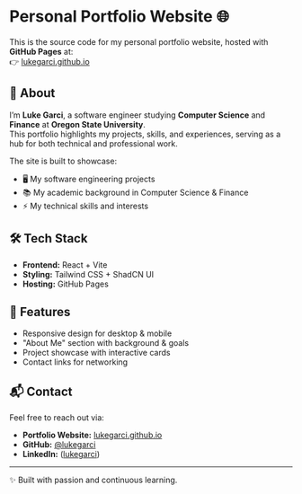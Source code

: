 # Personal Portfolio Website 🌐

This is the source code for my personal portfolio website, hosted with **GitHub Pages** at:  
👉 [lukegarci.github.io](https://lukegarci.github.io/)

## 🚀 About
I’m **Luke Garci**, a software engineer studying **Computer Science** and **Finance** at **Oregon State University**.  
This portfolio highlights my projects, skills, and experiences, serving as a hub for both technical and professional work.  

The site is built to showcase:
- 🖥️ My software engineering projects  
- 📚 My academic background in Computer Science & Finance  
- ⚡ My technical skills and interests  

## 🛠️ Tech Stack
- **Frontend:** React + Vite  
- **Styling:** Tailwind CSS + ShadCN UI  
- **Hosting:** GitHub Pages  

## 📂 Features
- Responsive design for desktop & mobile  
- "About Me" section with background & goals  
- Project showcase with interactive cards  
- Contact links for networking  

## 📬 Contact
Feel free to reach out via:  
- **Portfolio Website:** [lukegarci.github.io](https://lukegarci.github.io/)  
- **GitHub:** [@lukegarci](https://github.com/lukegarci)  
- **LinkedIn:** ([lukegarci](https://www.linkedin.com/in/lukegarci))  

---

✨ Built with passion and continuous learning.
